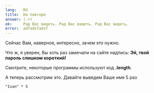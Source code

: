 ```yaml
---
lang:   RU
title:  На повторе
answer: (.+)
ok:     Рад Вас видеть. Рад Вас видеть. Рад Вас видеть.
error:  adfadsfadsf
---
```


Сейчас Вам, наверное, интересно, зачем это нужно.

Что ж, я уверен, Вы хоть раз замечали на сайте надпись: __Эй, твой пароль слишком короткий!__

Смотрите, некоторые программы используют код __.length__.

А теперь рассмотрим это. Давайте выведем Ваше имя 5 раз

    "Ivan" * 5
